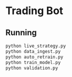 # Trading Bot

## Running

```bash
python live_strategy.py
python data_ingest.py
python auto_retrain.py
python train_model.py
python validation.py
```
